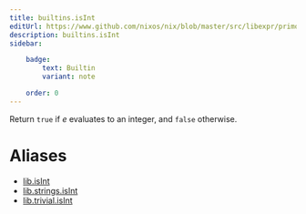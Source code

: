 ```yaml
---
title: builtins.isInt
editUrl: https://www.github.com/nixos/nix/blob/master/src/libexpr/primops.cc
description: builtins.isInt
sidebar:

    badge:
        text: Builtin
        variant: note

    order: 0
---
```


Return `true` if *e* evaluates to an integer, and `false` otherwise.


# Aliases

- [lib.isInt](reference/lib/lib-isInt)
- [lib.strings.isInt](reference/lib/strings/lib-strings-isInt)
- [lib.trivial.isInt](reference/lib/trivial/lib-trivial-isInt)


